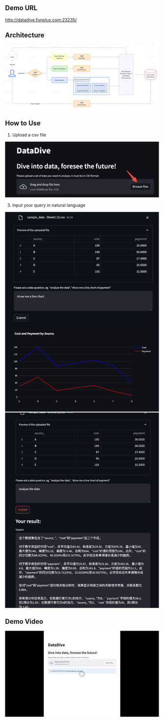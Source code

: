 ## Demo URL
http://datadive.funplus.com:23235/

## Architecture 
![Image description](aicopilot_architecture.jpeg)

## How to Use
1. Upload a csv file
   
![Image description](upload_file.png)

3. Input your query in natural language

![data visualization demo](ask_question.png)
![data analysis demo](ask_question1.png)


## Demo Video

[![IMAGE ALT TEXT](video_preview.png)](https://drive.google.com/file/d/17w7dFrKRmIeZLl1oVSO-ra6A-ivdT2hL/view?usp=sharing "DataDive Demo")

